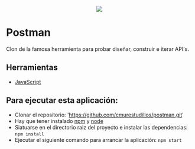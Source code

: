<p align="center">
  <a href="https://www.buymeacoffee.com/cmur" rel=”noopener noreferrer”><img src="https://img.buymeacoffee.com/button-api/?text=Buy me a coffee&emoji=&slug=cmur&button_colour=FFDD00&font_colour=000000&font_family=Cookie&outline_colour=000000&coffee_colour=ffffff"></a>
</p>


# Postman

Clon de la famosa herramienta para probar diseñar, construir e iterar API's.

## Herramientas
* [JavaScript ](https://en.wikipedia.org/wiki/JavaScript)

## Para ejecutar esta aplicación:
* Clonar el repositorio: 'https://github.com/cmurestudillos/postman.git'
* Hay que tener instalado [npm](https://www.npmjs.com) y [node](https://nodejs.org/es/)
* Siatuarse en el directorio raiz del proyecto e instalar las dependencias: `npm install`
* Ejecutar el siguiente comando para arrancar la aplicación: `npm start`
